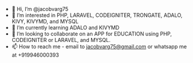 - 👋 Hi, I’m @jacobvarg75
- 👀 I’m interested in PHP, LARAVEL, CODEIGNITER, TRONGATE, ADALO, KIVY, KIVYMD, and MYSQL
- 🌱 I’m currently learning ADALO and KIVYMD
- 💞️ I’m looking to collaborate on an APP for EDUCATION using PHP, CODEIGNITER or LARAVEL, and MYSQL.
- 📫 How to reach me - email to jacobvarg75@gmail.com or whatsapp me at +919946000393

<!---
jacobvarg75/jacobvarg75 is a ✨ special ✨ repository because its `README.md` (this file) appears on your GitHub profile.
You can click the Preview link to take a look at your changes.
--->
